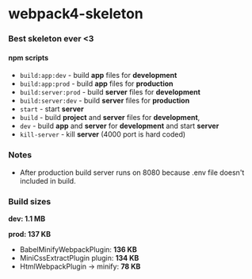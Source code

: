 # webpack4-skeleton

### Best skeleton ever &lt;3

####  npm scripts

- `build:app:dev` - build **app** files for **development**
- `build:app:prod` - build **app** files for **production**
- `build:server:prod` - build **server** files for **development**
- `build:server:dev` - build **server** files for **production**
- `start` - start **server**
- `build` - build **project** and **server** files for **development**,
- `dev` - build **app** and **server** for **development** and start **server**
- `kill-server` - kill **server** (4000 port is hard coded)


### Notes

- After production build server runs on 8080 because .env file doesn't included in build.


### Build sizes

**dev: 1.1 MB**

**prod: 137 KB**
+ BabelMinifyWebpackPlugin: **136 KB**
+ MiniCssExtractPlugin plugin: **134 KB**
+ HtmlWebpackPlugin -> minify: **78 KB**
